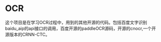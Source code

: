 # OCR
这个项目是在学习OCR过程中，用到的其他开源的代码。包括百度文字识别baidu_aip的api接口的调用，百度开源的paddleOCR源码，开源的cnocr,一个开源版本的CRNN-CTC。
